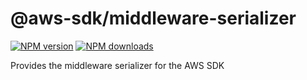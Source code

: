 # @aws-sdk/middleware-serializer

[![NPM version](https://img.shields.io/npm/v/@aws-sdk/middleware-serializer/preview.svg)](https://www.npmjs.com/package/@aws-sdk/middleware-serializer)
[![NPM downloads](https://img.shields.io/npm/dm/@aws-sdk/middleware-serializer.svg)](https://www.npmjs.com/package/@aws-sdk/middleware-serializer)

Provides the middleware serializer for the AWS SDK
